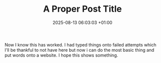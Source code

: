 ﻿---
layout: post
title: "A Proper Post Title"
date: 2025-08-13 06:03:03 +01:00
categories: []
---
Now I know this has worked. I had typed things onto failed attempts which I'll be thankful to not have here
but now i can do the most basic thing and put words onto a website. I hope this shows something. 
